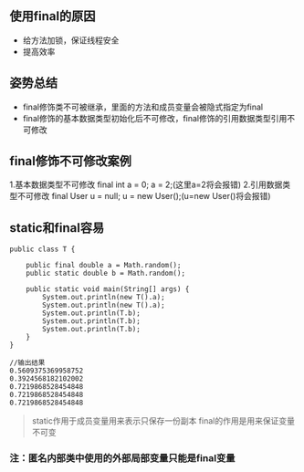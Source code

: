 ## 使用final的原因

* 给方法加锁，保证线程安全
* 提高效率

## 姿势总结

* final修饰类不可被继承，里面的方法和成员变量会被隐式指定为final
* final修饰的基本数据类型初始化后不可修改，final修饰的引用数据类型引用不可修改

## final修饰不可修改案例
  
  1.基本数据类型不可修改  final int a = 0; a = 2;(这里a=2将会报错)
  2.引用数据类型不可修改  final User u = null; u = new User();(u=new User()将会报错)
  
## static和final容易

```
public class T {

    public final double a = Math.random();
    public static double b = Math.random();

    public static void main(String[] args) {
        System.out.println(new T().a);
        System.out.println(new T().a);
        System.out.println(T.b);
        System.out.println(T.b);
        System.out.println(T.b);
    }
}

//输出结果
0.5609375369958752
0.3924568182102002
0.7219868528454848
0.7219868528454848
0.7219868528454848
```
> static作用于成员变量用来表示只保存一份副本
> final的作用是用来保证变量不可变

### 注：匿名内部类中使用的外部局部变量只能是final变量
  
